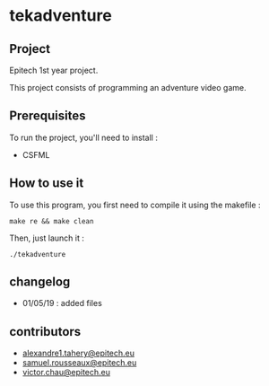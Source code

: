 # tekadventure


## Project
Epitech 1st year project.

This project consists of programming an adventure video game.




## Prerequisites
To run the project, you'll need to install :

* CSFML



## How to use it
To use this program, you first need to compile it using the makefile :
    
    make re && make clean

Then, just launch it :

    ./tekadventure



## changelog
* 01/05/19 : added files


## contributors
* alexandre1.tahery@epitech.eu
* samuel.rousseaux@epitech.eu
* victor.chau@epitech.eu



